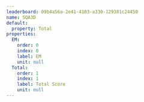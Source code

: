 ```yaml
---
leaderboard: 09b4a56a-2e41-4103-a330-129381c24450
name: SQA3D
default:
  property: Total
properties:
  EM:
    order: 0
    index: 0
    label: EM
    unit: null
  Total:
    order: 1
    index: 1
    label: Total Score
    unit: null
---
```

